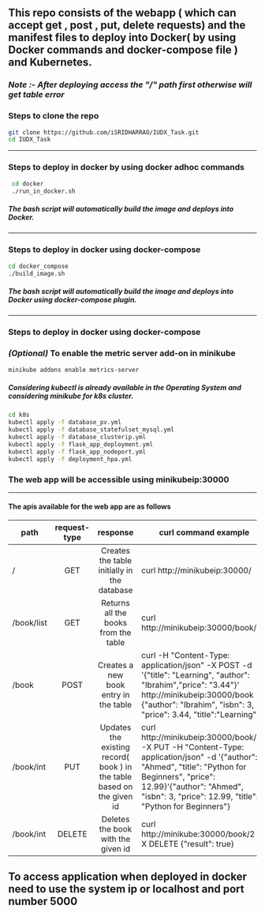 ## This repo consists of the webapp ( which can accept get , post , put, delete requests) and the manifest files to deploy into Docker( by using Docker commands and docker-compose file ) and Kubernetes.
 ### _Note :- After deploying access the "/" path first otherwise will get table error_
### Steps to clone the repo
```sh
git clone https://github.com/iSRIDHARRAO/IUDX_Task.git
cd IUDX_Task
```
---
### Steps to deploy in docker by using docker adhoc commands
```sh
 cd docker
 ./run_in_docker.sh
``` 
##### The bash script will automatically build the image and deploys into Docker.

---
### Steps to deploy in docker using docker-compose

```sh
cd docker_compose
./build_image.sh
```
##### The bash script will automatically build the image and deploys into Docker using docker-compose plugin.

---
### Steps to deploy in docker using docker-compose

### _(Optional)_ To enable the metric server add-on in minikube
```sh
minikube addons enable metrics-server
```

##### Considering kubectl is already available in the Operating System and considering minikube for k8s cluster.

```sh
cd k8s
kubectl apply -f database_pv.yml
kubectl apply -f database_statefulset_mysql.yml
kubectl apply -f database_clusterip.yml
kubectl apply -f flask_app_deployment.yml
kubectl apply -f flask_app_nodeport.yml
kubectl apply -f deployment_hpa.yml
```
### The web app will be accessible using minikubeip:30000  
---
#### The apis available for the web app are as follows

| path | request-type | response | curl command example |
|------|:------------:|:----------:|--------------------|
|  /   |   GET        | Creates the table initially in the database | curl http://minikubeip:30000/ |
| /book/list| GET | Returns all the books from the table | curl http://minikubeip:30000/book/list  |
| /book | POST |Creates a new book entry in the table |curl -H "Content-Type: application/json" -X POST -d '{"title": "Learning", "author": "Ibrahim","price": "3.44"}' http://minikubeip:30000/book {"author": "Ibrahim", "isbn": 3, "price": 3.44, "title":"Learning"} |
|/book/int|PUT|Updates the existing record( book ) in the table based on the given id |curl http://minikubeip:30000/book/3 -X PUT -H "Content-Type: application/json" -d '{"author": "Ahmed", "title": "Python for Beginners", "price": 12.99}'{"author": "Ahmed", "isbn": 3, "price": 12.99, "title": "Python for Beginners"}|
|/book/int|DELETE|Deletes the book with the given id|curl http://minikube:30000/book/2 -X DELETE {"result": true} |
## To access application when deployed in docker need to use the system ip or localhost and port number 5000
